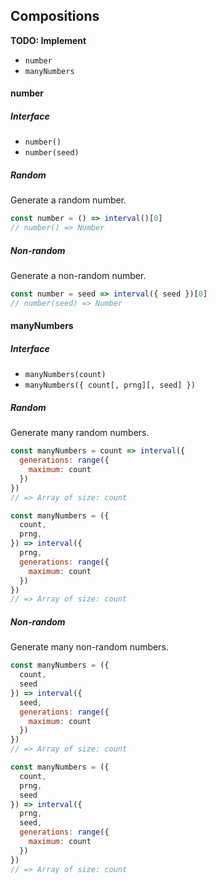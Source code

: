 ## Compositions
**TODO: Implement**

* `number`
* `manyNumbers`

#### number
##### Interface
* `number()`
* `number(seed)`

##### Random
Generate a random number.

```javascript
const number = () => interval()[0]
// number() => Number
```

##### Non-random
Generate a non-random number.

```javascript
const number = seed => interval({ seed })[0]
// number(seed) => Number
```

#### manyNumbers
##### Interface
* `manyNumbers(count)`
* `manyNumbers({ count[, prng][, seed] })`

##### Random
Generate many random numbers.

```javascript
const manyNumbers = count => interval({
  generations: range({
    maximum: count
  })
})
// => Array of size: count

const manyNumbers = ({
  count,
  prng,
}) => interval({
  prng,
  generations: range({
    maximum: count
  })
})
// => Array of size: count
```

##### Non-random
Generate many non-random numbers.

```javascript
const manyNumbers = ({
  count,
  seed
}) => interval({
  seed,
  generations: range({
    maximum: count
  })
})
// => Array of size: count
```

```javascript
const manyNumbers = ({
  count,
  prng,
  seed
}) => interval({
  prng,
  seed,
  generations: range({
    maximum: count
  })
})
// => Array of size: count
```
